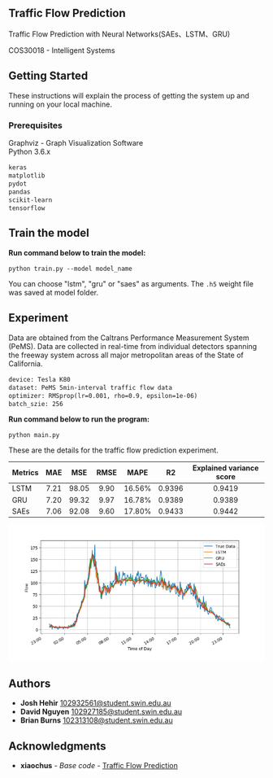 ## Traffic Flow Prediction

Traffic Flow Prediction with Neural Networks(SAEs、LSTM、GRU) 

COS30018 - Intelligent Systems

## Getting Started

These instructions will explain the process of getting the system up and running on your local machine.

### Prerequisites

Graphviz - Graph Visualization Software  
Python 3.6.x
```
keras
matplotlib
pydot
pandas
scikit-learn
tensorflow
```

## Train the model

**Run command below to train the model:**

```
python train.py --model model_name
```

You can choose "lstm", "gru" or "saes" as arguments. The ```.h5``` weight file was saved at model folder.


## Experiment

Data are obtained from the Caltrans Performance Measurement System (PeMS). Data are collected in real-time from individual detectors spanning the freeway system across all major metropolitan areas of the State of California.
	
	device: Tesla K80
	dataset: PeMS 5min-interval traffic flow data
	optimizer: RMSprop(lr=0.001, rho=0.9, epsilon=1e-06)
	batch_szie: 256 


**Run command below to run the program:**

```
python main.py
```

These are the details for the traffic flow prediction experiment.


| Metrics | MAE | MSE | RMSE | MAPE |  R2  | Explained variance score |
| ------- |:---:| :--:| :--: | :--: | :--: | :----------------------: |
| LSTM | 7.21 | 98.05 | 9.90 | 16.56% | 0.9396 | 0.9419 |
| GRU | 7.20 | 99.32 | 9.97| 16.78% | 0.9389 | 0.9389|
| SAEs | 7.06 | 92.08 | 9.60 | 17.80% | 0.9433 | 0.9442 |

![evaluate](/TFPS/images/eva.png)

## Authors

* **Josh Hehir** [102932561@student.swin.edu.au](mailto:102932561@student.swin.edu.au)  
* **David Nguyen** [102927185@student.swin.edu.au](mailto:102927185@student.swin.edu.au)  
* **Brian Burns** [102313108@student.swin.edu.au](mailto:102313108@student.swin.edu.au) 

## Acknowledgments

* **xiaochus** - *Base code* - [Traffic Flow Prediction](https://github.com/xiaochus/TrafficFlowPrediction)

